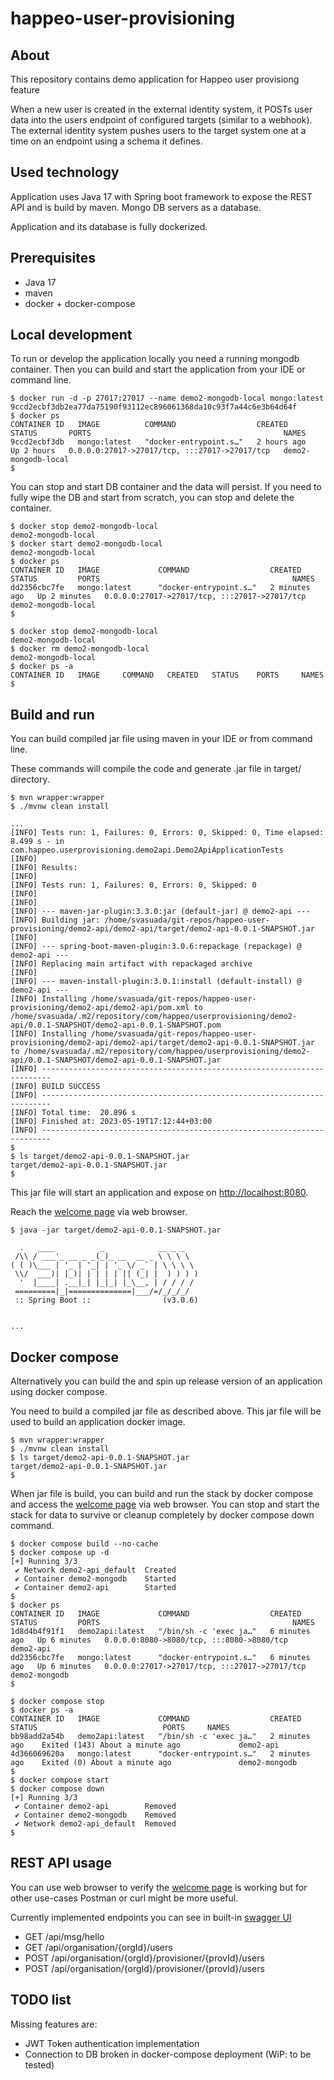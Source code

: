 # happeo-user-provisioning

## About
This repository contains demo application for Happeo user provisiong feature

When a new user is created in the external identity system, it POSTs user data into the
users endpoint of configured targets (similar to a webhook). The external identity
system pushes users to the target system one at a time on an endpoint using a schema it
defines.

## Used technology
Application uses Java 17 with Spring boot framework to expose the REST API and is build by maven. Mongo DB servers as a database.

Application and its database is fully dockerized.

## Prerequisites
- Java 17
- maven
- docker + docker-compose


## Local development
To run or develop the application locally you need a running mongodb container. 
Then you can build and start the application from your IDE or command line.


```
$ docker run -d -p 27017:27017 --name demo2-mongodb-local mongo:latest
9ccd2ecbf3db2ea77da75190f93112ec896061368da10c93f7a44c6e3b64d64f
$ docker ps
CONTAINER ID   IMAGE          COMMAND                  CREATED       STATUS       PORTS                                           NAMES
9ccd2ecbf3db   mongo:latest   "docker-entrypoint.s…"   2 hours ago   Up 2 hours   0.0.0.0:27017->27017/tcp, :::27017->27017/tcp   demo2-mongodb-local
$
```

You can stop and start DB container and the data will persist. If you need to fully wipe the DB and start from scratch, you can stop and delete the container.
```
$ docker stop demo2-mongodb-local 
demo2-mongodb-local
$ docker start demo2-mongodb-local 
demo2-mongodb-local
$ docker ps
CONTAINER ID   IMAGE             COMMAND                  CREATED         STATUS         PORTS                                           NAMES
dd2356cbc7fe   mongo:latest      "docker-entrypoint.s…"   2 minutes ago   Up 2 minutes   0.0.0.0:27017->27017/tcp, :::27017->27017/tcp   demo2-mongodb-local
$

$ docker stop demo2-mongodb-local 
demo2-mongodb-local
$ docker rm demo2-mongodb-local 
demo2-mongodb-local
$ docker ps -a
CONTAINER ID   IMAGE     COMMAND   CREATED   STATUS    PORTS     NAMES
$
```


## Build and run
You can build compiled jar file using maven in your IDE or from command line.

These commands will compile the code and generate .jar file in target/ directory.

```
$ mvn wrapper:wrapper
$ ./mvnw clean install

...
[INFO] Tests run: 1, Failures: 0, Errors: 0, Skipped: 0, Time elapsed: 8.499 s - in com.happeo.userprovisioning.demo2api.Demo2ApiApplicationTests
[INFO] 
[INFO] Results:
[INFO] 
[INFO] Tests run: 1, Failures: 0, Errors: 0, Skipped: 0
[INFO] 
[INFO] 
[INFO] --- maven-jar-plugin:3.3.0:jar (default-jar) @ demo2-api ---
[INFO] Building jar: /home/svasuada/git-repos/happeo-user-provisioning/demo2-api/demo2-api/target/demo2-api-0.0.1-SNAPSHOT.jar
[INFO] 
[INFO] --- spring-boot-maven-plugin:3.0.6:repackage (repackage) @ demo2-api ---
[INFO] Replacing main artifact with repackaged archive
[INFO] 
[INFO] --- maven-install-plugin:3.0.1:install (default-install) @ demo2-api ---
[INFO] Installing /home/svasuada/git-repos/happeo-user-provisioning/demo2-api/demo2-api/pom.xml to /home/svasuada/.m2/repository/com/happeo/userprovisioning/demo2-api/0.0.1-SNAPSHOT/demo2-api-0.0.1-SNAPSHOT.pom
[INFO] Installing /home/svasuada/git-repos/happeo-user-provisioning/demo2-api/demo2-api/target/demo2-api-0.0.1-SNAPSHOT.jar to /home/svasuada/.m2/repository/com/happeo/userprovisioning/demo2-api/0.0.1-SNAPSHOT/demo2-api-0.0.1-SNAPSHOT.jar
[INFO] ------------------------------------------------------------------------
[INFO] BUILD SUCCESS
[INFO] ------------------------------------------------------------------------
[INFO] Total time:  20.896 s
[INFO] Finished at: 2023-05-19T17:12:44+03:00
[INFO] ------------------------------------------------------------------------
$ 
$ ls target/demo2-api-0.0.1-SNAPSHOT.jar
target/demo2-api-0.0.1-SNAPSHOT.jar
$
```

This jar file will start an application and expose on [http://localhost:8080](http://localhost:8080).

Reach the [welcome page](http://localhost:8080/api/msg/hello) via web browser.

```
$ java -jar target/demo2-api-0.0.1-SNAPSHOT.jar 

  .   ____          _            __ _ _
 /\\ / ___'_ __ _ _(_)_ __  __ _ \ \ \ \
( ( )\___ | '_ | '_| | '_ \/ _` | \ \ \ \
 \\/  ___)| |_)| | | | | || (_| |  ) ) ) )
  '  |____| .__|_| |_|_| |_\__, | / / / /
 =========|_|==============|___/=/_/_/_/
 :: Spring Boot ::                (v3.0.6)


...
```


## Docker compose
Alternatively you can build the and spin up release version of an application using docker compose.

You need to build a compiled jar file as described above.
This jar file will be used to build an application docker image.

```
$ mvn wrapper:wrapper
$ ./mvnw clean install 
$ ls target/demo2-api-0.0.1-SNAPSHOT.jar
target/demo2-api-0.0.1-SNAPSHOT.jar
$

```

When jar file is build, you can build and run the stack by docker compose and access the [welcome page](http://localhost:8080/api/msg/hello) via web browser.
You can stop and start the stack for data to survive or cleanup completely by docker compose down command.

```
$ docker compose build --no-cache
$ docker compose up -d
[+] Running 3/3
 ✔ Network demo2-api_default  Created
 ✔ Container demo2-mongodb    Started
 ✔ Container demo2-api        Started  
$
$ docker ps
CONTAINER ID   IMAGE             COMMAND                  CREATED         STATUS         PORTS                                           NAMES
1d8d4b4f91f1   demo2api:latest   "/bin/sh -c 'exec ja…"   6 minutes ago   Up 6 minutes   0.0.0.0:8080->8080/tcp, :::8080->8080/tcp       demo2-api
dd2356cbc7fe   mongo:latest      "docker-entrypoint.s…"   6 minutes ago   Up 6 minutes   0.0.0.0:27017->27017/tcp, :::27017->27017/tcp   demo2-mongodb
$

$ docker compose stop
$ docker ps -a
CONTAINER ID   IMAGE             COMMAND                  CREATED          STATUS                            PORTS     NAMES
bb98add2a54b   demo2api:latest   "/bin/sh -c 'exec ja…"   2 minutes ago    Exited (143) About a minute ago             demo2-api
4d366069620a   mongo:latest      "docker-entrypoint.s…"   2 minutes ago    Exited (0) About a minute ago               demo2-mongodb
$
$ docker compose start
$ docker compose down
[+] Running 3/3
 ✔ Container demo2-api        Removed
 ✔ Container demo2-mongodb    Removed
 ✔ Network demo2-api_default  Removed
$
```

## REST API usage
You can use web browser to verify the [welcome page](http://localhost:8080/api/msg/hello) is working but for other use-cases Postman or curl might be more useful.

Currently implemented endpoints you can see in built-in [swagger UI](http://localhost:8080/swagger-ui/index.html)
- GET /api/msg/hello
- GET /api/organisation/{orgId}/users
- POST /api/organisation/{orgId}/provisioner/{provId}/users
- POST /api/organisation/{orgId}/provisioner/{provId}/users


## TODO list
Missing features are:
- JWT Token authentication implementation
- Connection to DB broken in docker-compose deployment (WiP: to be tested)
